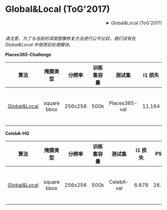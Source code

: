 # Global&Local (ToG'2017)

<!-- [ALGORITHM] -->

<details>
<summary align="right">Global&Local (ToG'2017)</summary>

```bibtex
@article{iizuka2017globally,
  title={Globally and locally consistent image completion},
  author={Iizuka, Satoshi and Simo-Serra, Edgar and Ishikawa, Hiroshi},
  journal={ACM Transactions on Graphics (ToG)},
  volume={36},
  number={4},
  pages={1--14},
  year={2017},
  publisher={ACM New York, NY, USA}
}
```

</details>

<br/>

*请注意，为了与当前的深度图像修复方法进行公平比较，我们没有在 Global&Local 中使用后处理模块。*

**Places365-Challenge**

|                              算法                               |  掩膜类型   | 分辨率  | 训练集容量 |    测试集     | l1 损失 |  PSNR  | SSIM  | GPU 信息 |                                                                                                                        下载                                                                                                                         |
| :-------------------------------------------------------------: | :---------: | :-----: | :--------: | :-----------: | :-----: | :----: | :---: | :------: | :-------------------------------------------------------------------------------------------------------------------------------------------------------------------------------------------------------------------------------------------------: |
| [Global&Local](/configs/global_local/gl_256x256_8x12_places.py) | square bbox | 256x256 |    500k    | Places365-val | 11.164  | 23.152 | 0.862 |    8     | [模型](https://download.openmmlab.com/mmediting/inpainting/global_local/gl_256x256_8x12_places_20200619-52a040a8.pth) \| [日志](https://download.openmmlab.com/mmediting/inpainting/global_local/gl_256x256_8x12_places_20200619-52a040a8.log.json) |

**CelebA-HQ**

|                              算法                               |  掩膜类型   | 分辨率  | 训练集容量 |   测试集   | l1 损失 |  PSNR  | SSIM  | GPU 信息 |                                                                                                                        下载                                                                                                                         |
| :-------------------------------------------------------------: | :---------: | :-----: | :--------: | :--------: | :-----: | :----: | :---: | :------: | :-------------------------------------------------------------------------------------------------------------------------------------------------------------------------------------------------------------------------------------------------: |
| [Global&Local](/configs/global_local/gl_256x256_8x12_celeba.py) | square bbox | 256x256 |    500k    | CelebA-val |  6.678  | 26.780 | 0.904 |    8     | [模型](https://download.openmmlab.com/mmediting/inpainting/global_local/gl_256x256_8x12_celeba_20200619-5af0493f.pth) \| [日志](https://download.openmmlab.com/mmediting/inpainting/global_local/gl_256x256_8x12_celeba_20200619-5af0493f.log.json) |
